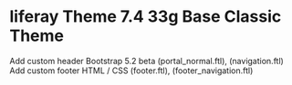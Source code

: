 # liferay Theme 7.4 33g Base Classic Theme
Add  custom header Bootstrap 5.2 beta (portal_normal.ftl), (navigation.ftl)  
Add  custom footer HTML / CSS (footer.ftl), (footer_navigation.ftl)

